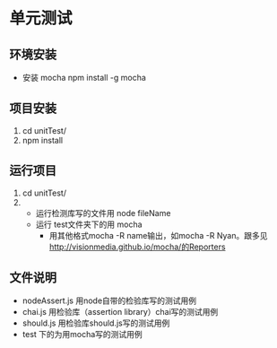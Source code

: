 # 单元测试
## 环境安装
* 安装 mocha npm install -g mocha

## 项目安装
1. cd unitTest/ 
2. npm install

## 运行项目 
1. cd unitTest/ 
2. * 运行检测库写的文件用 node fileName
   * 运行 test文件夹下的用 mocha 
   		* 用其他格式mocha -R name输出，如mocha -R Nyan。跟多见  http://visionmedia.github.io/mocha/的Reporters

## 文件说明
* nodeAssert.js 用node自带的检验库写的测试用例
* chai.js 用检验库（assertion library）chai写的测试用例
* should.js 用检验库should.js写的测试用例
* test 下的为用mocha写的测试用例


	
